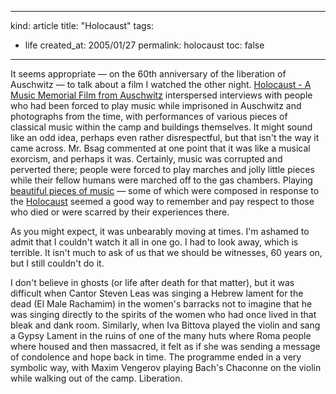 -----
kind: article
title: "Holocaust"
tags:
- life
created_at: 2005/01/27
permalink: holocaust
toc: false
-----

<p>It seems appropriate &mdash; on the 60th anniversary of the liberation of Auschwitz &mdash; to talk about a film I watched the other night. <a href="http://www.bbc.co.uk/music/classicaltv/holocaust/article.shtml">Holocaust - A Music Memorial Film from Auschwitz</a> interspersed interviews with people who had been forced to play music while imprisoned in Auschwitz and photographs from the time, with performances of various pieces of classical music within the camp and buildings themselves. It might sound like an odd idea, perhaps even rather disrespectful, but that isn't the way it came across. Mr. Bsag commented at one point that it was like a musical exorcism, and perhaps it was. Certainly, music was corrupted and perverted there; people were forced to play marches and jolly little pieces while their fellow humans were marched off to the gas chambers. Playing <a href="http://www.bbc.co.uk/music/classicaltv/holocaust/holocaustmusic.shtml">beautiful pieces of music</a> &mdash; some of which were composed in response to the <a href="http://www.bbc.co.uk/history/war/genocide/">Holocaust</a> seemed a good way to remember and pay respect to those who died or were scarred by their experiences there.</p>

<p>As you might expect, it was unbearably moving at times. I'm ashamed to admit that I couldn't watch it all in one go. I had to look away, which is terrible. It isn't much to ask of us that we should be witnesses, 60 years on, but I still couldn't do it.</p>

<p>I don't believe in ghosts (or life after death for that matter), but it was difficult when Cantor Steven Leas was singing a Hebrew lament for the dead (El Male Rachamim) in the women's barracks not to imagine that he was singing directly to the spirits of the women who had once lived in that bleak and dank room. Similarly, when Iva Bittova played the violin and sang a Gypsy Lament in the ruins of one of the many huts where Roma people where housed and then massacred, it felt as if she was sending a message of condolence and hope back in time. The programme ended in a very symbolic way, with Maxim Vengerov playing Bach's Chaconne on the violin while walking out of the camp. Liberation.</p>


